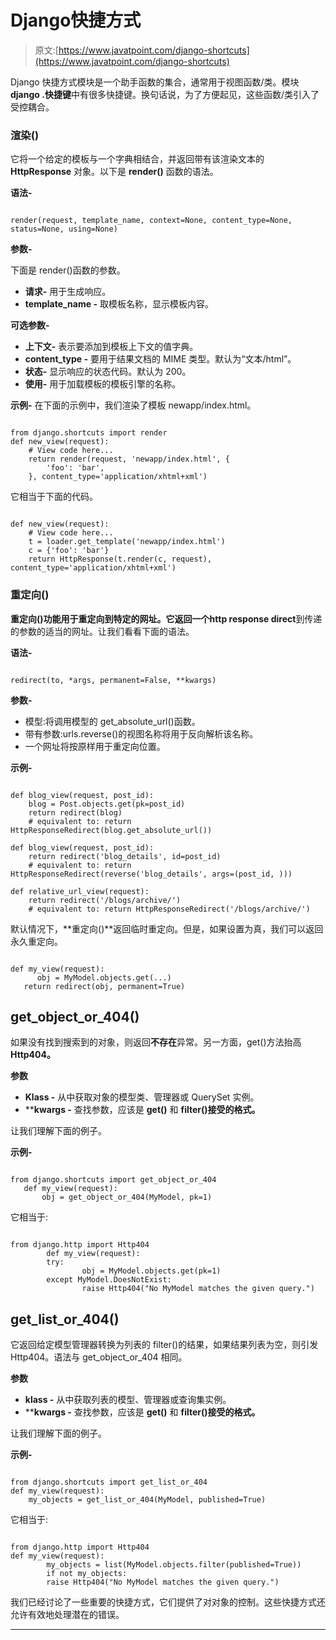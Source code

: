 # Django快捷方式

> 原文:[https://www.javatpoint.com/django-shortcuts](https://www.javatpoint.com/django-shortcuts)

Django 快捷方式模块是一个助手函数的集合，通常用于视图函数/类。模块 **django .快捷键**中有很多快捷键。换句话说，为了方便起见，这些函数/类引入了受控耦合。

### 渲染()

它将一个给定的模板与一个字典相结合，并返回带有该渲染文本的 **HttpResponse** 对象。以下是 **render()** 函数的语法。

**语法-**

```

render(request, template_name, context=None, content_type=None, status=None, using=None)

```

**参数-**

下面是 render()函数的参数。

*   **请求-** 用于生成响应。
*   **template_name -** 取模板名称，显示模板内容。

**可选参数-**

*   **上下文-** 表示要添加到模板上下文的值字典。
*   **content_type -** 要用于结果文档的 MIME 类型。默认为“文本/html”。
*   **状态-** 显示响应的状态代码。默认为 200。
*   **使用-** 用于加载模板的模板引擎的名称。

**示例-** 在下面的示例中，我们渲染了模板 newapp/index.html。

```

from django.shortcuts import render
def new_view(request):
    # View code here...
    return render(request, 'newapp/index.html', {
        'foo': 'bar',
    }, content_type='application/xhtml+xml')

```

它相当于下面的代码。

```

def new_view(request):
    # View code here...
    t = loader.get_template('newapp/index.html')
    c = {'foo': 'bar'}
    return HttpResponse(t.render(c, request), content_type='application/xhtml+xml')

```

### 重定向()

**重定向()**功能用于重定向到特定的网址。它返回一个**http response direct**到传递的参数的适当的网址。让我们看看下面的语法。

**语法-**

```

redirect(to, *args, permanent=False, **kwargs)

```

**参数-**

*   模型:将调用模型的 get_absolute_url()函数。
*   带有参数:urls.reverse()的视图名称将用于反向解析该名称。
*   一个网址将按原样用于重定向位置。

**示例-**

```

def blog_view(request, post_id):
    blog = Post.objects.get(pk=post_id)
    return redirect(blog)
    # equivalent to: return HttpResponseRedirect(blog.get_absolute_url())

def blog_view(request, post_id):
    return redirect('blog_details', id=post_id)
    # equivalent to: return HttpResponseRedirect(reverse('blog_details', args=(post_id, )))

def relative_url_view(request):
    return redirect('/blogs/archive/')
    # equivalent to: return HttpResponseRedirect('/blogs/archive/')

```

默认情况下，**重定向()**返回临时重定向。但是，如果设置为真，我们可以返回永久重定向。

```

def my_view(request):
      obj = MyModel.objects.get(...)
   return redirect(obj, permanent=True)

```

## get_object_or_404()

如果没有找到搜索到的对象，则返回**不存在**异常。另一方面，get()方法抬高 **Http404。**

**参数**

*   **Klass -** 从中获取对象的模型类、管理器或 QuerySet 实例。
*   ****kwargs -** 查找参数，应该是 **get()** 和 **filter()接受的格式。**

让我们理解下面的例子。

**示例-**

```

from django.shortcuts import get_object_or_404
   def my_view(request):
       obj = get_object_or_404(MyModel, pk=1)

```

它相当于:

```

from django.http import Http404 
        def my_view(request):
    	try:
        		obj = MyModel.objects.get(pk=1)
    	except MyModel.DoesNotExist:
        		raise Http404("No MyModel matches the given query.")

```

## get_list_or_404()

它返回给定模型管理器转换为列表的 filter()的结果，如果结果列表为空，则引发 Http404。语法与 get_object_or_404 相同。

**参数**

*   **klass -** 从中获取列表的模型、管理器或查询集实例。
*   ****kwargs -** 查找参数，应该是 **get()** 和 **filter()接受的格式。**

让我们理解下面的例子。

**示例-**

```

from django.shortcuts import get_list_or_404
def my_view(request):
    my_objects = get_list_or_404(MyModel, published=True)

```

它相当于:

```

from django.http import Http404
def my_view(request):
        my_objects = list(MyModel.objects.filter(published=True))
        if not my_objects:
        raise Http404("No MyModel matches the given query.")

```

我们已经讨论了一些重要的快捷方式，它们提供了对对象的控制。这些快捷方式还允许有效地处理潜在的错误。

* * *